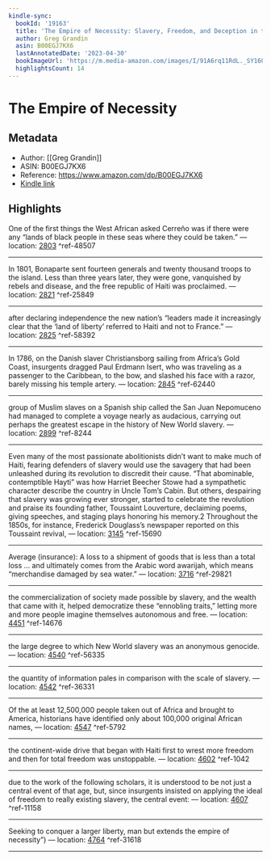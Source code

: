 ```yaml
---
kindle-sync:
  bookId: '19163'
  title: 'The Empire of Necessity: Slavery, Freedom, and Deception in the New World'
  author: Greg Grandin
  asin: B00EGJ7KX6
  lastAnnotatedDate: '2023-04-30'
  bookImageUrl: 'https://m.media-amazon.com/images/I/91A6rq11RdL._SY160.jpg'
  highlightsCount: 14
---
```

# The Empire of Necessity
## Metadata
* Author: [[Greg Grandin]]
* ASIN: B00EGJ7KX6
* Reference: https://www.amazon.com/dp/B00EGJ7KX6
* [Kindle link](kindle://book?action=open&asin=B00EGJ7KX6)

## Highlights
One of the first things the West African asked Cerreño was if there were any “lands of black people in these seas where they could be taken.” — location: [2803](kindle://book?action=open&asin=B00EGJ7KX6&location=2803) ^ref-48507

---
In 1801, Bonaparte sent fourteen generals and twenty thousand troops to the island. Less than three years later, they were gone, vanquished by rebels and disease, and the free republic of Haiti was proclaimed. — location: [2821](kindle://book?action=open&asin=B00EGJ7KX6&location=2821) ^ref-25849

---
after declaring independence the new nation’s “leaders made it increasingly clear that the ‘land of liberty’ referred to Haiti and not to France.” — location: [2825](kindle://book?action=open&asin=B00EGJ7KX6&location=2825) ^ref-58392

---
In 1786, on the Danish slaver Christiansborg sailing from Africa’s Gold Coast, insurgents dragged Paul Erdmann Isert, who was traveling as a passenger to the Caribbean, to the bow, and slashed his face with a razor, barely missing his temple artery. — location: [2845](kindle://book?action=open&asin=B00EGJ7KX6&location=2845) ^ref-62440

---
group of Muslim slaves on a Spanish ship called the San Juan Nepomuceno had managed to complete a voyage nearly as audacious, carrying out perhaps the greatest escape in the history of New World slavery. — location: [2899](kindle://book?action=open&asin=B00EGJ7KX6&location=2899) ^ref-8244

---
Even many of the most passionate abolitionists didn’t want to make much of Haiti, fearing defenders of slavery would use the savagery that had been unleashed during its revolution to discredit their cause. “That abominable, contemptible Hayti” was how Harriet Beecher Stowe had a sympathetic character describe the country in Uncle Tom’s Cabin. But others, despairing that slavery was growing ever stronger, started to celebrate the revolution and praise its founding father, Toussaint Louverture, declaiming poems, giving speeches, and staging plays honoring his memory.2 Throughout the 1850s, for instance, Frederick Douglass’s newspaper reported on this Toussaint revival, — location: [3145](kindle://book?action=open&asin=B00EGJ7KX6&location=3145) ^ref-15690

---
Average (insurance): A loss to a shipment of goods that is less than a total loss … and ultimately comes from the Arabic word awarijah, which means “merchandise damaged by sea water.” — location: [3716](kindle://book?action=open&asin=B00EGJ7KX6&location=3716) ^ref-29821

---
the commercialization of society made possible by slavery, and the wealth that came with it, helped democratize these “ennobling traits,” letting more and more people imagine themselves autonomous and free. — location: [4451](kindle://book?action=open&asin=B00EGJ7KX6&location=4451) ^ref-14676

---
the large degree to which New World slavery was an anonymous genocide. — location: [4540](kindle://book?action=open&asin=B00EGJ7KX6&location=4540) ^ref-56335

---
the quantity of information pales in comparison with the scale of slavery. — location: [4542](kindle://book?action=open&asin=B00EGJ7KX6&location=4542) ^ref-36331

---
Of the at least 12,500,000 people taken out of Africa and brought to America, historians have identified only about 100,000 original African names, — location: [4547](kindle://book?action=open&asin=B00EGJ7KX6&location=4547) ^ref-5792

---
the continent-wide drive that began with Haiti first to wrest more freedom and then for total freedom was unstoppable. — location: [4602](kindle://book?action=open&asin=B00EGJ7KX6&location=4602) ^ref-1042

---
due to the work of the following scholars, it is understood to be not just a central event of that age, but, since insurgents insisted on applying the ideal of freedom to really existing slavery, the central event: — location: [4607](kindle://book?action=open&asin=B00EGJ7KX6&location=4607) ^ref-11158

---
Seeking to conquer a larger liberty, man but extends the empire of necessity”) — location: [4764](kindle://book?action=open&asin=B00EGJ7KX6&location=4764) ^ref-31618

---
